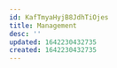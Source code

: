 ```yaml
---
id: KafTmyaHyjB8JdhTiOjes
title: Management
desc: ''
updated: 1642230432735
created: 1642230432735
---
```


